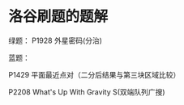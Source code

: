 # 洛谷刷题的题解
绿题：
P1928 外星密码(分治)


蓝题：

P1429 平面最近点对（二分后结果与第三块区域比较）

P2208 What's Up With Gravity S(双端队列广搜)
